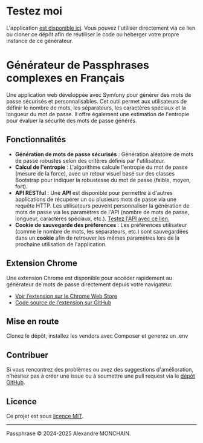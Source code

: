 # Testez moi
L'application [est disponible ici](https://passphrase.fr). Vous pouvez l'utiliser directement via ce lien ou cloner ce dépôt afin de réutiliser le code ou héberger votre propre instance de ce générateur.

# Générateur de Passphrases complexes en Français

Une application web développée avec Symfony pour générer des mots de passe sécurisés et personnalisables. Cet outil permet aux utilisateurs de définir le nombre de mots, les séparateurs, les caractères spéciaux et la longueur du mot de passe. Il offre également une estimation de l'entropie pour évaluer la sécurité des mots de passe générés.

## Fonctionnalités

- **Génération de mots de passe sécurisés** : Génération aléatoire de mots de passe robustes selon des critères définis par l'utilisateur.
- **Calcul de l'entropie** : L'algorithme calcule l'entropie du mot de passe (mesure de la force), avec un retour visuel basé sur des classes Bootstrap pour indiquer la robustesse du mot de passe (faible, moyen, fort).
- **API RESTful** : Une **API** est disponible pour permettre à d'autres applications de récupérer un ou plusieurs mots de passe via une requête HTTP. Les utilisateurs peuvent personnaliser la génération de mots de passe via les paramètres de l'API (nombre de mots de passe, longueur, caractères spéciaux, etc.).
[Testez l'API avec ce lien.](https://passphrase.fr/api/passwords?count=1&nb_mots=2&longueur_minimale=12&separateur=random&majuscule_debut=true&majuscule_aleatoire=false&longueur_nombre=2&caractere_special=random&caracteres_accentues=false)
- **Cookie de sauvegarde des préférences** : Les préférences utilisateur (comme le nombre de mots, les séparateurs, etc.) sont sauvegardées dans un **cookie** afin de retrouver les mêmes paramètres lors de la prochaine utilisation de l'application.

## Extension Chrome

Une extension Chrome est disponible pour accéder rapidement au générateur de mots de passe directement depuis votre navigateur.

- [Voir l’extension sur le Chrome Web Store](https://chromewebstore.google.com/detail/g%C3%A9n%C3%A9rateur-de-passphrase/bhlgfoknmmhgpfoanhoemjccephcanjd)
- [Code source de l’extension sur GitHub](https://github.com/AlexandreMonchain/PassphraseChromeExtension)

## Mise en route

Clonez le dépôt, installez les vendors avec Composer et generez un .env


## Contribuer

Si vous rencontrez des problèmes ou avez des suggestions d'amélioration, n'hésitez pas à créer une issue ou à soumettre une pull request via le [dépôt GitHub](https://github.com/AlexandreMonchain/Passphrase).

## Licence

Ce projet est sous [licence MIT](./LICENSE).

---

Passphrase © 2024-2025 Alexandre MONCHAIN.
